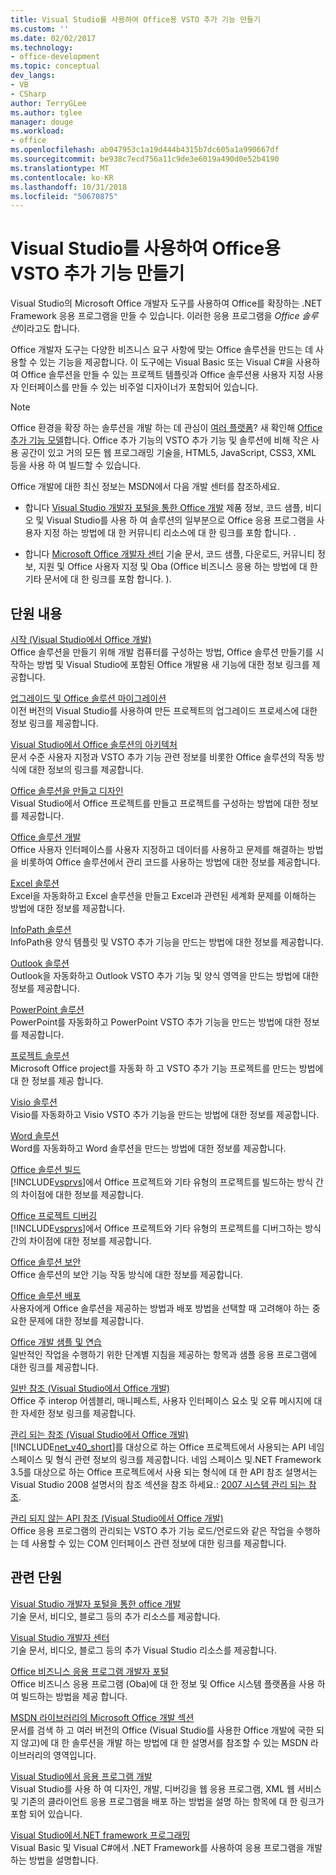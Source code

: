 ```yaml
---
title: Visual Studio를 사용하여 Office용 VSTO 추가 기능 만들기
ms.custom: ''
ms.date: 02/02/2017
ms.technology:
- office-development
ms.topic: conceptual
dev_langs:
- VB
- CSharp
author: TerryGLee
ms.author: tglee
manager: douge
ms.workload:
- office
ms.openlocfilehash: ab047953c1a19d444b4315b7dc605a1a990667df
ms.sourcegitcommit: be938c7ecd756a11c9de3e6019a490d0e52b4190
ms.translationtype: MT
ms.contentlocale: ko-KR
ms.lasthandoff: 10/31/2018
ms.locfileid: "50670875"
---
```

# <a name="create-vsto-add-ins-for-office-by-using-visual-studio"></a>Visual Studio를 사용하여 Office용 VSTO 추가 기능 만들기
  Visual Studio의 Microsoft Office 개발자 도구를 사용하여 Office를 확장하는 .NET Framework 응용 프로그램을 만들 수 있습니다. 이러한 응용 프로그램을 *Office 솔루션*이라고도 합니다.  
  
 Office 개발자 도구는 다양한 비즈니스 요구 사항에 맞는 Office 솔루션을 만드는 데 사용할 수 있는 기능을 제공합니다. 이 도구에는 Visual Basic 또는 Visual C#을 사용하여 Office 솔루션을 만들 수 있는 프로젝트 템플릿과 Office 솔루션용 사용자 지정 사용자 인터페이스를 만들 수 있는 비주얼 디자이너가 포함되어 있습니다.  
  
> [!NOTE]  
>  Office 환경을 확장 하는 솔루션을 개발 하는 데 관심이 [여러 플랫폼](https://dev.office.com/add-in-availability)? 새 확인해 [Office 추가 기능 모델](https://dev.office.com/docs/add-ins/overview/office-add-ins)합니다. Office 추가 기능의 VSTO 추가 기능 및 솔루션에 비해 작은 사용 공간이 있고 거의 모든 웹 프로그래밍 기술을, HTML5, JavaScript, CSS3, XML 등을 사용 하 여 빌드할 수 있습니다.  
  
 Office 개발에 대한 최신 정보는 MSDN에서 다음 개발 센터를 참조하세요.  
  
-   합니다 [Visual Studio 개발자 포털을 통한 Office 개발](http://go.microsoft.com/fwlink/?LinkId=123844) 제품 정보, 코드 샘플, 비디오 및 Visual Studio를 사용 하 여 솔루션의 일부분으로 Office 응용 프로그램을 사용자 지정 하는 방법에 대 한 커뮤니티 리소스에 대 한 링크를 포함 합니다. .  
  
-   합니다 [Microsoft Office 개발자 센터](http://go.microsoft.com/fwlink/?LinkId=83467) 기술 문서, 코드 샘플, 다운로드, 커뮤니티 정보, 지원 및 Office 사용자 지정 및 Oba (Office 비즈니스 응용 하는 방법에 대 한 기타 문서에 대 한 링크를 포함 합니다. ).  
  
## <a name="in-this-section"></a>단원 내용  
 [시작 &#40;Visual Studio에서 Office 개발&#41;](../vsto/getting-started-office-development-in-visual-studio.md)  
 Office 솔루션을 만들기 위해 개발 컴퓨터를 구성하는 방법, Office 솔루션 만들기를 시작하는 방법 및 Visual Studio에 포함된 Office 개발용 새 기능에 대한 정보 링크를 제공합니다.  
  
 [업그레이드 및 Office 솔루션 마이그레이션](../vsto/upgrading-and-migrating-office-solutions.md)  
 이전 버전의 Visual Studio를 사용하여 만든 프로젝트의 업그레이드 프로세스에 대한 정보 링크를 제공합니다.  
  
 [Visual Studio에서 Office 솔루션의 아키텍처](../vsto/architecture-of-office-solutions-in-visual-studio.md)  
 문서 수준 사용자 지정과 VSTO 추가 기능 관련 정보를 비롯한 Office 솔루션의 작동 방식에 대한 정보의 링크를 제공합니다.  
  
 [Office 솔루션을 만들고 디자인](../vsto/designing-and-creating-office-solutions.md)  
 Visual Studio에서 Office 프로젝트를 만들고 프로젝트를 구성하는 방법에 대한 정보를 제공합니다.  
  
 [Office 솔루션 개발](../vsto/developing-office-solutions.md)  
 Office 사용자 인터페이스를 사용자 지정하고 데이터를 사용하고 문제를 해결하는 방법을 비롯하여 Office 솔루션에서 관리 코드를 사용하는 방법에 대한 정보를 제공합니다.  
  
 [Excel 솔루션](../vsto/excel-solutions.md)  
 Excel을 자동화하고 Excel 솔루션을 만들고 Excel과 관련된 세계화 문제를 이해하는 방법에 대한 정보를 제공합니다.  
  
 [InfoPath 솔루션](../vsto/infopath-solutions.md)  
 InfoPath용 양식 템플릿 및 VSTO 추가 기능을 만드는 방법에 대한 정보를 제공합니다.  
  
 [Outlook 솔루션](../vsto/outlook-solutions.md)  
 Outlook을 자동화하고 Outlook VSTO 추가 기능 및 양식 영역을 만드는 방법에 대한 정보를 제공합니다.  
  
 [PowerPoint 솔루션](../vsto/powerpoint-solutions.md)  
 PowerPoint를 자동화하고 PowerPoint VSTO 추가 기능을 만드는 방법에 대한 정보를 제공합니다.  
  
 [프로젝트 솔루션](../vsto/project-solutions.md)  
 Microsoft Office project를 자동화 하 고 VSTO 추가 기능 프로젝트를 만드는 방법에 대 한 정보를 제공 합니다.  
  
 [Visio 솔루션](../vsto/visio-solutions.md)  
 Visio를 자동화하고 Visio VSTO 추가 기능을 만드는 방법에 대한 정보를 제공합니다.  
  
 [Word 솔루션](../vsto/word-solutions.md)  
 Word를 자동화하고 Word 솔루션을 만드는 방법에 대한 정보를 제공합니다.  
  
 [Office 솔루션 빌드](../vsto/building-office-solutions.md)  
 [!INCLUDE[vsprvs](../sharepoint/includes/vsprvs-md.md)]에서 Office 프로젝트와 기타 유형의 프로젝트를 빌드하는 방식 간의 차이점에 대한 정보를 제공합니다.  
  
 [Office 프로젝트 디버깅](../vsto/debugging-office-projects.md)  
 [!INCLUDE[vsprvs](../sharepoint/includes/vsprvs-md.md)]에서 Office 프로젝트와 기타 유형의 프로젝트를 디버그하는 방식 간의 차이점에 대한 정보를 제공합니다.  
  
 [Office 솔루션 보안](../vsto/securing-office-solutions.md)  
 Office 솔루션의 보안 기능 작동 방식에 대한 정보를 제공합니다.  
  
 [Office 솔루션 배포](../vsto/deploying-an-office-solution.md)  
 사용자에게 Office 솔루션을 제공하는 방법과 배포 방법을 선택할 때 고려해야 하는 중요한 문제에 대한 정보를 제공합니다.  
  
 [Office 개발 샘플 및 연습](../vsto/office-development-samples-and-walkthroughs.md)  
 일반적인 작업을 수행하기 위한 단계별 지침을 제공하는 항목과 샘플 응용 프로그램에 대한 링크를 제공합니다.  
  
 [일반 참조 &#40;Visual Studio에서 Office 개발&#41;](../vsto/general-reference-office-development-in-visual-studio.md)  
 Office 주 interop 어셈블리, 매니페스트, 사용자 인터페이스 요소 및 오류 메시지에 대 한 자세한 정보 링크를 제공합니다.  
  
 [관리 되는 참조 &#40;Visual Studio에서 Office 개발&#41;](../vsto/managed-reference-office-development-in-visual-studio.md)  
 [!INCLUDE[net_v40_short](../sharepoint/includes/net-v40-short-md.md)]를 대상으로 하는 Office 프로젝트에서 사용되는 API 네임스페이스 및 형식 관련 정보의 링크를 제공합니다. 네임 스페이스 및.NET Framework 3.5를 대상으로 하는 Office 프로젝트에서 사용 되는 형식에 대 한 API 참조 설명서는 Visual Studio 2008 설명서의 참조 섹션을 참조 하세요.: [2007 시스템 관리 되는 참조](http://go.microsoft.com/fwlink/?LinkId=160658).  
  
 [관리 되지 않는 API 참조 &#40;Visual Studio에서 Office 개발&#41;](../vsto/unmanaged-api-reference-office-development-in-visual-studio.md)  
 Office 응용 프로그램의 관리되는 VSTO 추가 기능 로드/언로드와 같은 작업을 수행하는 데 사용할 수 있는 COM 인터페이스 관련 정보에 대한 링크를 제공합니다.  
  
## <a name="related-sections"></a>관련 단원  
 [Visual Studio 개발자 포털을 통한 office 개발](http://go.microsoft.com/fwlink/?LinkId=123844)  
 기술 문서, 비디오, 블로그 등의 추가 리소스를 제공합니다.  
  
 [Visual Studio 개발자 센터](http://go.microsoft.com/fwlink/?LinkID=99124)  
 기술 문서, 비디오, 블로그 등의 추가 Visual Studio 리소스를 제공합니다.  
  
 [Office 비즈니스 응용 프로그램 개발자 포털](http://go.microsoft.com/fwlink/?LinkId=99125)  
 Office 비즈니스 응용 프로그램 (Oba)에 대 한 정보 및 Office 시스템 플랫폼을 사용 하 여 빌드하는 방법을 제공 합니다.  
  
 [MSDN 라이브러리의 Microsoft Office 개발 섹션](http://go.microsoft.com/fwlink/?LinkId=149870)  
 문서를 검색 하 고 여러 버전의 Office (Visual Studio를 사용한 Office 개발에 국한 되지 않고)에 대 한 솔루션을 개발 하는 방법에 대 한 설명서를 참조할 수 있는 MSDN 라이브러리의 영역입니다.  
  
 [Visual Studio에서 응용 프로그램 개발](https://msdn.microsoft.com/97490c1b-a247-41fb-8f2c-bc4c201eff68)  
 Visual Studio를 사용 하 여 디자인, 개발, 디버깅을 웹 응용 프로그램, XML 웹 서비스 및 기존의 클라이언트 응용 프로그램을 배포 하는 방법을 설명 하는 항목에 대 한 링크가 포함 되어 있습니다.  
  
 [Visual Studio에서.NET framework 프로그래밍](/previous-versions/visualstudio/visual-studio-2010/k1s94fta(v=vs.100))  
 Visual Basic 및 Visual C#에서 .NET Framework를 사용하여 응용 프로그램을 개발하는 방법을 설명합니다.  
  
  